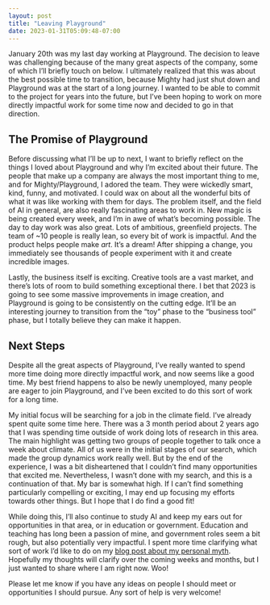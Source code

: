```yaml
---
layout: post
title: "Leaving Playground"
date: 2023-01-31T05:09:48-07:00
---
```


January 20th was my last day working at Playground. The decision to leave was challenging because of the many great aspects of the company, some of which I’ll briefly touch on below. I ultimately realized that this was about the best possible time to transition, because Mighty had just shut down and Playground was at the start of a long journey. I wanted to be able to commit to the project for years into the future, but I’ve been hoping to work on more directly impactful work for some time now and decided to go in that direction.

## The Promise of Playground

Before discussing what I’ll be up to next, I want to briefly reflect on the things I loved about Playground and why I’m excited about their future. The people that make up a company are always the most important thing to me, and for Mighty/Playground, I adored the team. They were wickedly smart, kind, funny, and motivated. I could wax on about all the wonderful bits of what it was like working with them for days. The problem itself, and the field of AI in general, are also really fascinating areas to work in. New magic is being created every week, and I’m in awe of what’s becoming possible. The day to day work was also great. Lots of ambitious, greenfield projects. The team of ~10 people is really lean, so every bit of work is impactful. And the product helps people make *art*. It’s a dream! After shipping a change, you immediately see thousands of people experiment with it and create incredible images.

Lastly, the business itself is exciting. Creative tools are a vast market, and there’s lots of room to build something exceptional there. I bet that 2023 is going to see some massive improvements in image creation, and Playground is going to be consistently on the cutting edge. It’ll be an interesting journey to transition from the “toy” phase to the “business tool” phase, but I totally believe they can make it happen.

## Next Steps

Despite all the great aspects of Playground, I’ve really wanted to spend more time doing more directly impactful work, and now seems like a good time. My best friend happens to also be newly unemployed, many people are eager to join Playground, and I’ve been excited to do this sort of work for a long time.

My initial focus will be searching for a job in the climate field. I’ve already spent quite some time here. There was a 3 month period about 2 years ago that I was spending time outside of work doing lots of research in this area. The main highlight was getting two groups of people together to talk once a week about climate. All of us were in the initial stages of our search, which made the group dynamics work really well. But by the end of the experience, I was a bit disheartened that I couldn’t find many opportunities that excited me. Nevertheless, I wasn’t done with my search, and this is a continuation of that. My bar is somewhat high. If I can’t find something particularly compelling or exciting, I may end up focusing my efforts towards other things. But I hope that I do find a good fit!

While doing this, I’ll also continue to study AI and keep my ears out for opportunities in that area, or in education or government. Education and teaching has long been a passion of mine, and government roles seem a bit rough, but also potentially very impactful. I spent more time clarifying what sort of work I’d like to do on my [blog post about my personal myth](https://blog.chaselambda.com/2023/01/31/myth.html). Hopefully my thoughts will clarify over the coming weeks and months, but I just wanted to share where I am right now. Woo!

Please let me know if you have any ideas on people I should meet or opportunities I should pursue. Any sort of help is very welcome!

